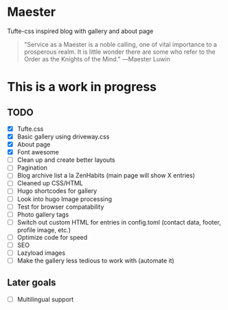 # Maester
Tufte-css inspired blog with gallery and about page

> "Service as a Maester is a noble calling, one of vital importance to a prosperous realm. It is little wonder there are some who refer to the Order as the Knights of the Mind." 
    ―Maester Luwin


# **This is a work in progress**

## TODO

- [x] Tufte.css
- [x] Basic gallery using driveway.css
- [x] About page
- [x] Font awesome
- [ ] Clean up and create better layouts
- [ ] Pagination
- [ ] Blog archive list a la ZenHabits (main page will show X entries)
- [ ] Cleaned up CSS/HTML
- [ ] Hugo shortcodes for gallery
- [ ] Look into hugo Image processing
- [ ] Test for browser compatability
- [ ] Photo gallery tags
- [ ] Switch out custom HTML for entries in config.toml (contact data, footer, profile image, etc.)
- [ ] Optimize code for speed
- [ ] SEO
- [ ] Lazyload images
- [ ] Make the gallery less tedious to work with (automate it)

## Later goals

- [ ] Multilingual support
